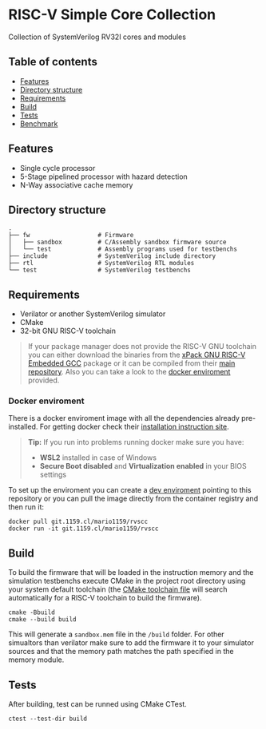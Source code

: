 # RISC-V Simple Core Collection
Collection of SystemVerilog RV32I cores and modules

## Table of contents
- [Features](#features)
- [Directory structure](#directory-structure)
- [Requirements](#requirements)
- [Build](#build)
- [Tests](#tests)
- [Benchmark](#benchmark)

## Features
- Single cycle processor
- 5-Stage pipelined processor with hazard detection
- N-Way associative cache memory

## Directory structure
    .
    ├── fw                   # Firmware
    │   ├── sandbox          # C/Assembly sandbox firmware source
    │   └── test             # Assembly programs used for testbenchs
    ├── include              # SystemVerilog include directory
    ├── rtl                  # SystemVerilog RTL modules
    └── test                 # SystemVerilog testbenchs

## Requirements
- Verilator or another SystemVerilog simulator
- CMake
- 32-bit GNU RISC-V toolchain

> If your package manager does not provide the RISC-V GNU toolchain you can either download the binaries from the [xPack GNU RISC-V Embedded GCC](https://github.com/xpack-dev-tools/riscv-none-elf-gcc-xpack/releases) package or it can be compiled from their [main repository](https://github.com/riscv-collab/riscv-gnu-toolchain). Also you can take a look to the [docker enviroment](#docker-enviroment) provided.

### Docker enviroment

There is a docker enviroment image with all the dependencies already pre-installed.
For getting docker check their [installation instruction site](https://docs.docker.com/get-docker/).
> **Tip:** If you run into problems running docker make sure you have:
> - **WSL2** installed in case of Windows
> - **Secure Boot disabled** and **Virtualization enabled** in your BIOS settings

To set up the enviroment you can create a [dev enviroment](https://docs.docker.com/desktop/dev-environments) pointing to this repository or you can pull the image directly from the container registry and then run it:
```
docker pull git.1159.cl/mario1159/rvscc
docker run -it git.1159.cl/mario1159/rvscc
```

## Build
To build the firmware that will be loaded in the instruction memory and the simulation testbenchs execute CMake in the project root directory using your system default toolchain (the [CMake toolchain file](cmake/riscv-toolchain.cmake) will search automatically for a RISC-V toolchain to build the firmware).
```
cmake -Bbuild
cmake --build build
```
This will generate a `sandbox.mem` file in the `/build` folder. For other simualtors than verilator make sure to add the firmware it to your simulator sources and that the memory path matches the path specified in the memory module.
## Tests
After building, test can be runned using CMake CTest.
```
ctest --test-dir build
```